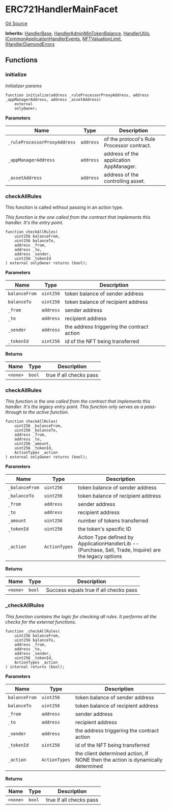 # ERC721HandlerMainFacet
[Git Source](https://github.com/thrackle-io/tron/blob/826eee0e9167e4ceebe5bb3df2058b377df8b6bc/src/client/token/handler/diamond/ERC721HandlerMainFacet.sol)

**Inherits:**
[HandlerBase](/src/client/token/handler/ruleContracts/HandlerBase.sol/contract.HandlerBase.md), [HandlerAdminMinTokenBalance](/src/client/token/handler/ruleContracts/HandlerAdminMinTokenBalance.sol/contract.HandlerAdminMinTokenBalance.md), [HandlerUtils](/src/client/token/handler/common/HandlerUtils.sol/contract.HandlerUtils.md), [ICommonApplicationHandlerEvents](/src/common/IEvents.sol/interface.ICommonApplicationHandlerEvents.md), [NFTValuationLimit](/src/client/token/handler/ruleContracts/NFTValuationLimit.sol/contract.NFTValuationLimit.md), [IHandlerDiamondErrors](/src/common/IErrors.sol/interface.IHandlerDiamondErrors.md)


## Functions
### initialize

*Initializer params*


```solidity
function initialize(address _ruleProcessorProxyAddress, address _appManagerAddress, address _assetAddress)
    external
    onlyOwner;
```
**Parameters**

|Name|Type|Description|
|----|----|-----------|
|`_ruleProcessorProxyAddress`|`address`|of the protocol's Rule Processor contract.|
|`_appManagerAddress`|`address`|address of the application AppManager.|
|`_assetAddress`|`address`|address of the controlling asset.|


### checkAllRules

This function is called without passing in an action type.

*This function is the one called from the contract that implements this handler. It's the entry point.*


```solidity
function checkAllRules(
    uint256 balanceFrom,
    uint256 balanceTo,
    address _from,
    address _to,
    address _sender,
    uint256 _tokenId
) external onlyOwner returns (bool);
```
**Parameters**

|Name|Type|Description|
|----|----|-----------|
|`balanceFrom`|`uint256`|token balance of sender address|
|`balanceTo`|`uint256`|token balance of recipient address|
|`_from`|`address`|sender address|
|`_to`|`address`|recipient address|
|`_sender`|`address`|the address triggering the contract action|
|`_tokenId`|`uint256`|id of the NFT being transferred|

**Returns**

|Name|Type|Description|
|----|----|-----------|
|`<none>`|`bool`|true if all checks pass|


### checkAllRules

*This function is the one called from the contract that implements this handler. It's the legacy entry point. This function only serves as a pass-through to the active function.*


```solidity
function checkAllRules(
    uint256 _balanceFrom,
    uint256 _balanceTo,
    address _from,
    address _to,
    uint256 _amount,
    uint256 _tokenId,
    ActionTypes _action
) external onlyOwner returns (bool);
```
**Parameters**

|Name|Type|Description|
|----|----|-----------|
|`_balanceFrom`|`uint256`|token balance of sender address|
|`_balanceTo`|`uint256`|token balance of recipient address|
|`_from`|`address`|sender address|
|`_to`|`address`|recipient address|
|`_amount`|`uint256`|number of tokens transferred|
|`_tokenId`|`uint256`|the token's specific ID|
|`_action`|`ActionTypes`|Action Type defined by ApplicationHandlerLib -- (Purchase, Sell, Trade, Inquire) are the legacy options|

**Returns**

|Name|Type|Description|
|----|----|-----------|
|`<none>`|`bool`|Success equals true if all checks pass|


### _checkAllRules

*This function contains the logic for checking all rules. It performs all the checks for the external functions.*


```solidity
function _checkAllRules(
    uint256 balanceFrom,
    uint256 balanceTo,
    address _from,
    address _to,
    address _sender,
    uint256 _tokenId,
    ActionTypes _action
) internal returns (bool);
```
**Parameters**

|Name|Type|Description|
|----|----|-----------|
|`balanceFrom`|`uint256`|token balance of sender address|
|`balanceTo`|`uint256`|token balance of recipient address|
|`_from`|`address`|sender address|
|`_to`|`address`|recipient address|
|`_sender`|`address`|the address triggering the contract action|
|`_tokenId`|`uint256`|id of the NFT being transferred|
|`_action`|`ActionTypes`|the client determined action, if NONE then the action is dynamically determined|

**Returns**

|Name|Type|Description|
|----|----|-----------|
|`<none>`|`bool`|true if all checks pass|


